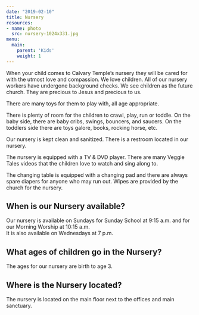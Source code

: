 ```yaml
---
date: "2019-02-10"
title: Nursery
resources:
- name: photo
  src: nursery-1024x331.jpg
menu:
  main:
    parent: 'Kids'
    weight: 1
---
```


When your child comes to Calvary Temple’s nursery they will be cared for with the utmost love and compassion. We love children. All of our nursery workers have undergone background checks. We see children as the future church. They are precious to Jesus and precious to us.

There are many toys for them to play with, all age appropriate.

There is plenty of room for the children to crawl, play, run or toddle. On the baby side, there are baby cribs, swings, bouncers, and saucers. On the toddlers side there are toys galore, books, rocking horse, etc.

Our nursery is kept clean and sanitized. There is a restroom located in our nursery.

The nursery is equipped with a TV & DVD player. There are many Veggie Tales videos that the children love to watch and sing along to.

The changing table is equipped with a changing pad and there are always spare diapers for anyone who may run out. Wipes are provided by the church for the nursery.

## When is our Nursery available?

Our nursery is available on Sundays for Sunday School at 9:15 a.m. and for our Morning Worship at 10:15 a.m.  
It is also available on Wednesdays at 7 p.m.

## What ages of children go in the Nursery?

The ages for our nursery are birth to age 3.

## Where is the Nursery located?

The nursery is located on the main floor next to the offices and main sanctuary.


